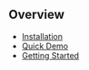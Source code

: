 
## Overview
- [Installation](docs/INSTALL.md)
- [Quick Demo](docs/DEMO.md)
- [Getting Started](docs/GETTING_STARTED.md)

